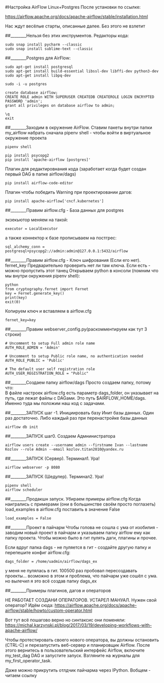 #Настройка AirFlow Linux+Postgres
После установки по ссылке:

https://airflow.apache.org/docs/apache-airflow/stable/installation.html

Нас ждут весёлые старты, описанные далее. Без этого не взлетит

##________Нельзя без этих инструментов. Редакторы кода:
```
sudo snap install pycharm --classic
sudo snap install sublime-text --classic
```

##________Postgres для AirFlow:

```
sudo apt-get install postgresql
sudo apt-get install build-essential libssl-dev libffi-dev python3-dev
sudo apt-get install libpq-dev

sudo -i -u postgres

create database airflow;
CREATE ROLE admin WITH SUPERUSER CREATEDB CREATEROLE LOGIN ENCRYPTED PASSWORD 'admin';
grant all privileges on database airflow to admin;

\q
exit
```

##________Заходим в окружение AirFlow. Ставим пакеты 
внутри папки my_airflow набрать сначала pipenv shell - чтобы войти в виртуальное окружение проекта

```
pipenv shell 

pip install psycopg2
pip install 'apache-airflow [postgres]'
```

Плагин для редактировнания кода (заработает когда будет создан первый DAG в папке airflow/dags)
```
pip install airflow-code-editor
```

Плагин чтобы победить Warning при проектировании дагов:
```
pip install apache-airflow['cncf.kubernetes']
```

##________Правим airflow.cfg - База данных для postgres 

экзекьютор меняем на такой:
```
executor = LocalExecutor
```
а также коннектор к базе прописываем на постгрес:
```
sql_alchemy_conn = postgresql+psycopg2://admin:admin@127.0.0.1:5432/airflow
```

##________Правим airflow.cfg - Ключ шифрования (Если его нет). fernet_key
Предварительно проверить нет ли там ключа. Если есть - можно пропустить этот танец
Открываем python в консоли (помним что мы внутри окружения pipenv shell):

```
python
from cryptography.fernet import Fernet
key = Fernet.generate_key()
print(key)
exit(0)
```

Копируем ключ и вставляем в airflow.cfg 

```
fernet_key=key
```

##________Правим webserver_config.py(раскомментируем как тут 3 строки)
```
# Uncomment to setup Full admin role name
AUTH_ROLE_ADMIN = 'Admin'

# Uncomment to setup Public role name, no authentication needed
AUTH_ROLE_PUBLIC = 'Public'

# The default user self registration role
AUTH_USER_REGISTRATION_ROLE = "Public"
```

##________Создаем папку airflow/dags
Просто создаем папку, потому что:  
В файле настроек airflow.cfg есть параметр dags_folder, 
он указывает на путь, где лежат файлы с DAGами. Это путь 
$AIRFLOW_HOME/dags. Именно туда мы положим наш код с задачами.

##________ЗАПУСК шаг -1. Инициировать базу
Инит базы данных. Один раз достаточно. 
Либо каждый раз при перенастройке базы данных

```
airflow db init
```

##________ЗАПУСК шаг0. Создаем Адмнинистратора

```
airflow users create --username admin --firstname Ivan --lastname Kozlov --role Admin --email kozlov.titan2010@yandex.ru
```

##________ЗАПУСК (Сервер). Терминал1. Ура!

```
airflow webserver -p 8080
```


##________ЗАПУСК (Шедулер). Терминал2. Ура!
```
pipenv shell 
airflow scheduler
```

##________Продакшн запуск. Убираем примеры airflow.cfg
Когда наигрались с примерами (они в большинстве своём просто поглазеть)
load_examples в  airflow.cfg  поставить в значение False
```
load_examples = False
```

##________Проект в пайчарм
Чтобы голова не сошла с ума от изобилия - заводим новый проект в пайчарм и указываем 
папку airflow ему как папку проекта. Чтобы можно было в гит пулять даги, плагины и прочее. 

Если вдруг папка dags - не пуляется в гит - создайте другую папку и перепешите конфиг airflow.cfg:

```
dags_folder = /home/uadmin/airflow/dags_ex
```

у меня не пулялась в гит. 100500 раз пробовал пересоздавать проекты... 
возможно в этом и проблема, что пайчарм уже сошёл с ума. 
но вылечил я это всё создав папку dags_ex

##________Примеры плагинов, дагов и операторов

НЕ РАБОТАЕТ СОЗДАНИ ОПЕРАТОРОВ. УСТАРЕЛ МАНУАЛ. 
Нужен свой оператор? Идём сюда:
https://airflow.apache.org/docs/apache-airflow/stable/howto/custom-operator.html

Вот тут всё пошагово верно но синтаксис они поменяли:
https://michal.karzynski.pl/blog/2017/03/19/developing-workflows-with-apache-airflow/

Чтобы протестировать своего нового оператора, 
вы должны остановить (CTRL-C) и перезапустить веб-сервер 
и планировщик Airflow. После этого вернитесь в пользовательский 
интерфейс Airflow, включите my_test_dag DAG и запустите запуск. 
Взгляните на журналы для my_first_operator_task.

Даже можно прикрутить отлдчик пайчарма через IPython. Вобщем - читаем ссылку

